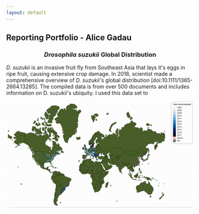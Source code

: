 ```yaml
---
layout: default
---
```

## Reporting Portfolio - Alice Gadau

<h3 align="center"> <i>Drosophila suzukii</i> Global Distribution</h3>
<i>D. suzukii</i> is an invasive fruit fly from Southeast Asia that lays it's eggs in ripe fruit, causing extensive crop damage. In 2018, scientist made a comprehensive overview of <i>D. suzukii's</i> global distribution [doi:10.1111/1365-2664.13285]. The compiled data is from over 500 documents and includes information on D. suzukii's ubiquity. I used this data set to 
            
            
         

<p align="center">
         <img src="/assets/img/suzukii_global_distribution.gif" width="500">
         </a>
</p>
